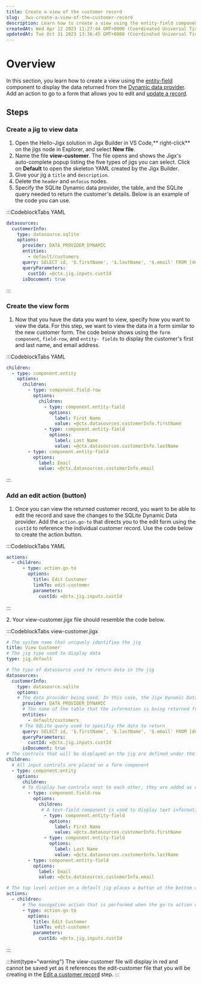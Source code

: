 ```yaml
---
title: Create a view of the customer record
slug: _3wu-create-a-view-of-the-customer-record
description: Learn how to create a view using the entity-field component and display data from the Dynamic Data feature with this step-by-step guide. Discover how to create a jig, specify the SQLite Dynamic data provider and query, and build the view form using the fo
createdAt: Wed Apr 12 2023 11:27:44 GMT+0000 (Coordinated Universal Time)
updatedAt: Tue Oct 31 2023 13:36:45 GMT+0000 (Coordinated Universal Time)
---
```


# Overview

In this section, you learn how to create a view using the [entity-field]() component to display the data returned from the [Dynamic data provider](<./../../../Building Apps with Jigx/Data/Data Providers/Dynamic Data.md>). Add an action to go to a form that allows you to edit and [update a record](<./../../../Building Apps with Jigx/UI/Jigs _screens_/Forms/Updating a Record.md>).&#x20;

## Steps

### Create a jig to view data&#x20;

1. Open the Hello-Jigx solution in Jigx Builder in VS Code,** right-click** on the jigs node in Explorer, and select **New file**.
2. Name the file **view-customer**. The file opens and shows the Jigx's auto-complete popup listing the five types of jigs you can select. Click on **Default** to open the skeleton YAML created by the Jigx Builder.    &#x20;
3. Give your jig a `title` and `description`. &#x20;
4. Delete the `header` and `onfocus` nodes.
5. Specify the SQLite Dynamic data provider,  the table, and the SQLite query needed to return the customer's details. Below is an example of the code you can use.

:::CodeblockTabs
YAML

```yaml
datasources:
  customerInfo:
    type: datasource.sqlite
    options:
      provider: DATA_PROVIDER_DYNAMIC
      entities:
        - default/customers
      query: SELECT id, '$.firstName', '$.lastName', '$.email' FROM [default/customers] WHERE id = @custId 
      queryParameters:
        custId: =@ctx.jig.inputs.custId
      isDocument: true
```
:::

### Create the view form

1. Now that you have the data you want to view, specify how you want to view the data. For this step, we want to view the data in a form similar to the new customer form. The code below shows using the `form component`, `field-row`, and `entity- fields` to display the customer's first and last name, and email address.

:::CodeblockTabs
YAML

```yaml
children:
  - type: component.entity
    options:
      children:
        - type: component.field-row
          options:
            children:
              - type: component.entity-field
                options:
                  label: First Name
                  value: =@ctx.datasources.customerInfo.firstName
              - type: component.entity-field
                options:
                  label: Last Name
                  value: =@ctx.datasources.customerInfo.lastName
        - type: component.entity-field
          options:
            label: Email
            value: =@ctx.datasources.customerInfo.email
```
:::

### Add an edit action (button)

1. Once you can view the returned customer record, you want to be able to edit the record and save the changes to the SQLite Dynamic Data provider. Add the `action.go-to` that directs you to the edit form using the `custId` to reference the individual customer record. Use the code below to create the action button.

:::CodeblockTabs
YAML&#x20;

```yaml
actions:
  - children:
      - type: action.go-to
        options:
          title: Edit Customer
          linkTo: edit-customer
          parameters:
            custId: =@ctx.jig.inputs.custId
```
:::

2\. Your view-customer.jigx file should resemble the code below.

:::CodeblockTabs
view-customer.jigx

```yaml
# The system name that uniquely identifies the jig
title: View Customer
# The jig type used to display data
type: jig.default

# The type of datasource used to return data in the jig
datasources:
  customerInfo:
    type: datasource.sqlite
    options:
    # The data provider being used. In this case, the Jigx Dynamic Data provider, which is a built-in database that can be queried to get data from
      provider: DATA_PROVIDER_DYNAMIC
      # The name of the table that the information is being returned from. All Dynamic Data-based tables are saved in the "default" database 
      entities:
        - default/customers
     # The SQLite query used to specifiy the data to return 
      query: SELECT id, '$.firstName', '$.lastName', '$.email' FROM [default/customers] WHERE id = @custId 
      queryParameters:
        custId: =@ctx.jig.inputs.custId
      isDocument: true
# The controls that will be displayed on the jig are defined under the children node on a default jig      
children:
  # All input controls are placed on a form component
  - type: component.entity
    options:
      children:
      # To display two controls next to each other, they are added as children of a field-row component
        - type: component.field-row
          options:
            children:
             # A text-field component is used to display text information on a form
              - type: component.entity-field
                options:
                  label: First Name
                  value: =@ctx.datasources.customerInfo.firstName
              - type: component.entity-field
                options:
                  label: Last Name
                  value: =@ctx.datasources.customerInfo.lastName
        - type: component.entity-field
          options:
            label: Email
            value: =@ctx.datasources.customerInfo.email

# The top level action on a default jig places a button at the bottom of the screen           
actions:
  - children:
      # The navigation action that is performed when the go-to action completes
      - type: action.go-to
        options:
          title: Edit Customer
          linkTo: edit-customer
          parameters:
            custId: =@ctx.jig.inputs.custId
```
:::

:::hint{type="warning"}
The view-customer file will display in red and cannot be saved yet as it references the edit-customer file that you will be creating in the [Edit a customer record](<./Edit a customer record.md>) step. &#x20;
:::

